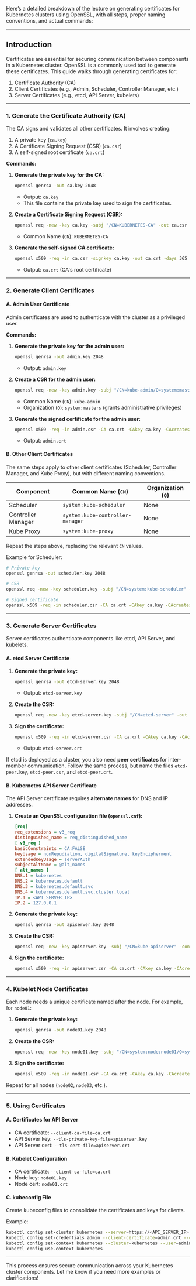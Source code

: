 Here’s a detailed breakdown of the lecture on generating certificates for Kubernetes clusters using OpenSSL, with all steps, proper naming conventions, and actual commands:

---

## **Introduction**

Certificates are essential for securing communication between components in a Kubernetes cluster. OpenSSL is a commonly used tool to generate these certificates. This guide walks through generating certificates for:
1. Certificate Authority (CA)
2. Client Certificates (e.g., Admin, Scheduler, Controller Manager, etc.)
3. Server Certificates (e.g., etcd, API Server, kubelets)

---

### **1. Generate the Certificate Authority (CA)**

The CA signs and validates all other certificates. It involves creating:
1. A private key (`ca.key`)
2. A Certificate Signing Request (CSR) (`ca.csr`)
3. A self-signed root certificate (`ca.crt`)

**Commands:**

1. **Generate the private key for the CA:**
   ```bash
   openssl genrsa -out ca.key 2048
   ```
   - Output: `ca.key`
   - This file contains the private key used to sign the certificates.

2. **Create a Certificate Signing Request (CSR):**
   ```bash
   openssl req -new -key ca.key -subj "/CN=KUBERNETES-CA" -out ca.csr
   ```
   - Common Name (`CN`): `KUBERNETES-CA`

3. **Generate the self-signed CA certificate:**
   ```bash
   openssl x509 -req -in ca.csr -signkey ca.key -out ca.crt -days 365
   ```
   - Output: `ca.crt` (CA's root certificate)

---

### **2. Generate Client Certificates**

#### **A. Admin User Certificate**

Admin certificates are used to authenticate with the cluster as a privileged user.

**Commands:**

1. **Generate the private key for the admin user:**
   ```bash
   openssl genrsa -out admin.key 2048
   ```
   - Output: `admin.key`

2. **Create a CSR for the admin user:**
   ```bash
   openssl req -new -key admin.key -subj "/CN=kube-admin/O=system:masters" -out admin.csr
   ```
   - Common Name (`CN`): `kube-admin`
   - Organization (`O`): `system:masters` (grants administrative privileges)

3. **Generate the signed certificate for the admin user:**
   ```bash
   openssl x509 -req -in admin.csr -CA ca.crt -CAkey ca.key -CAcreateserial -out admin.crt -days 365
   ```
   - Output: `admin.crt`

#### **B. Other Client Certificates**

The same steps apply to other client certificates (Scheduler, Controller Manager, and Kube Proxy), but with different naming conventions.

| Component               | Common Name (`CN`)       | Organization (`O`) |
|--------------------------|--------------------------|---------------------|
| Scheduler               | `system:kube-scheduler`  | None                |
| Controller Manager      | `system:kube-controller-manager` | None         |
| Kube Proxy              | `system:kube-proxy`      | None                |

Repeat the steps above, replacing the relevant `CN` values.

Example for Scheduler:
```bash
# Private key
openssl genrsa -out scheduler.key 2048

# CSR
openssl req -new -key scheduler.key -subj "/CN=system:kube-scheduler" -out scheduler.csr

# Signed certificate
openssl x509 -req -in scheduler.csr -CA ca.crt -CAkey ca.key -CAcreateserial -out scheduler.crt -days 365
```

---

### **3. Generate Server Certificates**

Server certificates authenticate components like etcd, API Server, and kubelets.

#### **A. etcd Server Certificate**

1. **Generate the private key:**
   ```bash
   openssl genrsa -out etcd-server.key 2048
   ```
   - Output: `etcd-server.key`

2. **Create the CSR:**
   ```bash
   openssl req -new -key etcd-server.key -subj "/CN=etcd-server" -out etcd-server.csr
   ```

3. **Sign the certificate:**
   ```bash
   openssl x509 -req -in etcd-server.csr -CA ca.crt -CAkey ca.key -CAcreateserial -out etcd-server.crt -days 365
   ```
   - Output: `etcd-server.crt`

If etcd is deployed as a cluster, you also need **peer certificates** for inter-member communication. Follow the same process, but name the files `etcd-peer.key`, `etcd-peer.csr`, and `etcd-peer.crt`.

#### **B. Kubernetes API Server Certificate**

The API Server certificate requires **alternate names** for DNS and IP addresses.

1. **Create an OpenSSL configuration file (`openssl.cnf`):**
   ```ini
   [req]
   req_extensions = v3_req
   distinguished_name = req_distinguished_name
   [ v3_req ]
   basicConstraints = CA:FALSE
   keyUsage = nonRepudiation, digitalSignature, keyEncipherment
   extendedKeyUsage = serverAuth
   subjectAltName = @alt_names
   [ alt_names ]
   DNS.1 = kubernetes
   DNS.2 = kubernetes.default
   DNS.3 = kubernetes.default.svc
   DNS.4 = kubernetes.default.svc.cluster.local
   IP.1 = <API_SERVER_IP>
   IP.2 = 127.0.0.1
   ```

2. **Generate the private key:**
   ```bash
   openssl genrsa -out apiserver.key 2048
   ```

3. **Create the CSR:**
   ```bash
   openssl req -new -key apiserver.key -subj "/CN=kube-apiserver" -config openssl.cnf -out apiserver.csr
   ```

4. **Sign the certificate:**
   ```bash
   openssl x509 -req -in apiserver.csr -CA ca.crt -CAkey ca.key -CAcreateserial -out apiserver.crt -days 365 -extensions v3_req -extfile openssl.cnf
   ```

---

### **4. Kubelet Node Certificates**

Each node needs a unique certificate named after the node. For example, for `node01`:

1. **Generate the private key:**
   ```bash
   openssl genrsa -out node01.key 2048
   ```

2. **Create the CSR:**
   ```bash
   openssl req -new -key node01.key -subj "/CN=system:node:node01/O=system:nodes" -out node01.csr
   ```

3. **Sign the certificate:**
   ```bash
   openssl x509 -req -in node01.csr -CA ca.crt -CAkey ca.key -CAcreateserial -out node01.crt -days 365
   ```

Repeat for all nodes (`node02`, `node03`, etc.).

---

### **5. Using Certificates**

#### **A. Certificates for API Server**

- CA certificate: `--client-ca-file=ca.crt`
- API Server key: `--tls-private-key-file=apiserver.key`
- API Server cert: `--tls-cert-file=apiserver.crt`

#### **B. Kubelet Configuration**

- CA certificate: `--client-ca-file=ca.crt`
- Node key: `node01.key`
- Node cert: `node01.crt`

#### **C. kubeconfig File**

Create kubeconfig files to consolidate the certificates and keys for clients.

Example:
```bash
kubectl config set-cluster kubernetes --server=https://<API_SERVER_IP> --certificate-authority=ca.crt
kubectl config set-credentials admin --client-certificate=admin.crt --client-key=admin.key
kubectl config set-context kubernetes --cluster=kubernetes --user=admin
kubectl config use-context kubernetes
```

---

This process ensures secure communication across your Kubernetes cluster components. Let me know if you need more examples or clarifications!
